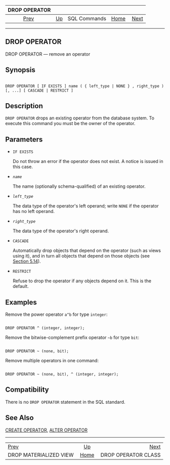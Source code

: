 <!--?xml version="1.0" encoding="UTF-8" standalone="no"?-->

|                          DROP OPERATOR                          |                                        |              |                                                       |                                                     |
| :-------------------------------------------------------------: | :------------------------------------- | :----------: | ----------------------------------------------------: | --------------------------------------------------: |
| [Prev](sql-dropmaterializedview.html "DROP MATERIALIZED VIEW")  | [Up](sql-commands.html "SQL Commands") | SQL Commands | [Home](index.html "PostgreSQL 17devel Documentation") |  [Next](sql-dropopclass.html "DROP OPERATOR CLASS") |

***



## DROP OPERATOR

DROP OPERATOR — remove an operator

## Synopsis

```

DROP OPERATOR [ IF EXISTS ] name ( { left_type | NONE } , right_type ) [, ...] [ CASCADE | RESTRICT ]
```

## Description

`DROP OPERATOR` drops an existing operator from the database system. To execute this command you must be the owner of the operator.

## Parameters

*   `IF EXISTS`

    Do not throw an error if the operator does not exist. A notice is issued in this case.

*   *`name`*

    The name (optionally schema-qualified) of an existing operator.

*   *`left_type`*

    The data type of the operator's left operand; write `NONE` if the operator has no left operand.

*   *`right_type`*

    The data type of the operator's right operand.

*   `CASCADE`

    Automatically drop objects that depend on the operator (such as views using it), and in turn all objects that depend on those objects (see [Section 5.14](ddl-depend.html "5.14. Dependency Tracking")).

*   `RESTRICT`

    Refuse to drop the operator if any objects depend on it. This is the default.

## Examples

Remove the power operator `a^b` for type `integer`:

```

DROP OPERATOR ^ (integer, integer);
```

Remove the bitwise-complement prefix operator `~b` for type `bit`:

```

DROP OPERATOR ~ (none, bit);
```

Remove multiple operators in one command:

```

DROP OPERATOR ~ (none, bit), ^ (integer, integer);
```

## Compatibility

There is no `DROP OPERATOR` statement in the SQL standard.

## See Also

[CREATE OPERATOR](sql-createoperator.html "CREATE OPERATOR"), [ALTER OPERATOR](sql-alteroperator.html "ALTER OPERATOR")

***

|                                                                 |                                                       |                                                     |
| :-------------------------------------------------------------- | :---------------------------------------------------: | --------------------------------------------------: |
| [Prev](sql-dropmaterializedview.html "DROP MATERIALIZED VIEW")  |         [Up](sql-commands.html "SQL Commands")        |  [Next](sql-dropopclass.html "DROP OPERATOR CLASS") |
| DROP MATERIALIZED VIEW                                          | [Home](index.html "PostgreSQL 17devel Documentation") |                                 DROP OPERATOR CLASS |
